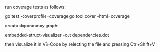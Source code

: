 run coverage tests as follows:

go test -coverprofile=coverage
go tool cover -html=coverage

create dependency graph:

embedded-struct-visualizer -out dependencies.dot

then visualize it in VS-Code by selecting the file and pressing Ctrl+Shift+V